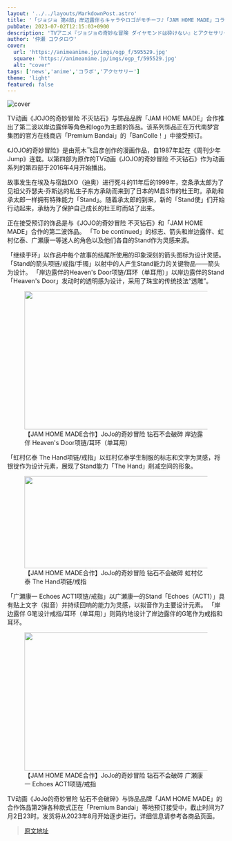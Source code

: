 ```yaml
---
layout: '../../layouts/MarkdownPost.astro'
title: '「ジョジョ 第4部」岸辺露伴らキャラやロゴがモチーフ♪「JAM HOME MADE」コラボアクセ第2弾登場'
pubDate: 2023-07-02T12:15:03+0900
description: 'TVアニメ『ジョジョの奇妙な冒険 ダイヤモンドは砕けない』とアクセサリーブランド「JAM HOME MADE」によるコラボレーションアクセサリー第2弾として、岸辺露伴などのキャラクターやロゴをモチーフとしたアクセサリーが登場した。'
author: '仲瀬 コウタロウ'
cover:
  url: 'https://animeanime.jp/imgs/ogp_f/595529.jpg'
  square: 'https://animeanime.jp/imgs/ogp_f/595529.jpg'
  alt: "cover"
tags: ['news','anime','コラボ','アクセサリー']
theme: 'light'
featured: false
---
```


![cover](https://animeanime.jp/imgs/ogp_f/595529.jpg)

TV动画《JOJO的奇妙冒险 不灭钻石》与饰品品牌「JAM HOME MADE」合作推出了第二波以岸边露伴等角色和logo为主题的饰品。该系列饰品正在万代南梦宫集团的官方在线商店「Premium Bandai」的「BanColle！」中接受预订。

《JOJO的奇妙冒险》是由荒木飞吕彦创作的漫画作品，自1987年起在《周刊少年Jump》连载。以第四部为原作的TV动画《JOJO的奇妙冒险 不灭钻石》作为动画系列的第四部于2016年4月开始播出。

故事发生在埃及与宿敌DIO（迪奥）进行死斗的11年后的1999年，空条承太郎为了见祖父乔瑟夫·乔斯达的私生子东方承助而来到了日本的M县S市的杜王町。承助和承太郎一样拥有特殊能力「Stand」。随着承太郎的到来，新的「Stand使」们开始行动起来，承助为了保护自己成长的杜王町而站了出来。

正在接受预订的饰品是与《JOJO的奇妙冒险 不灭钻石》和「JAM HOME MADE」合作的第二波饰品。
「To be continued」的标志、箭头和岸边露伴、虹村亿泰、广瀬康一等迷人的角色以及他们各自的Stand作为灵感来源。 </p><p>「继续手环」以作品中每个故事的结尾所使用的印象深刻的箭头图标为设计灵感。 「Stand的箭头项链/戒指/手镯」以射中的人产生Stand能力的关键物品——箭头为设计。 「岸边露伴的Heaven's Door项链/耳环（单耳用）」以岸边露伴的Stand「Heaven's Door」发动时的透明感为设计，采用了珠宝的传统技法“透雕”。 <br></p><figure class="ctms-editor-image"><img src="https://animeanime.jp/imgs/zoom/595531.jpg" class="inline-article-image" width="640" height="320"><figcaption>【JAM HOME MADE合作】JoJo的奇妙冒险 钻石不会破碎 岸边露伴 Heaven's Door项链/耳环（单耳用）</figcaption></figure><p>「虹村亿泰 The Hand项链/戒指」以虹村亿泰学生制服的标志和文字为灵感，将银锭作为设计元素，展现了Stand能力「The Hand」削减空间的形象。 <br></p><figure class="ctms-editor-image"><img src="https://animeanime.jp/imgs/zoom/595533.jpg" class="inline-article-image" width="640" height="213"><figcaption>【JAM HOME MADE合作】JoJo的奇妙冒险 钻石不会破碎 虹村亿泰 The Hand项链/戒指</figcaption></figure><p>「广瀬康一 Echoes ACT1项链/戒指」以广瀬康一的Stand「Echoes（ACT1）」具有贴上文字（拟音）并持续回响的能力为灵感，以拟音作为主要设计元素。 「岸边露伴 G笔设计戒指/耳环（单耳用）」则简约地设计了岸边露伴的G笔作为戒指和耳环。 <br></p><figure class="ctms-editor-image"><img src="https://animeanime.jp/imgs/zoom/595536.jpg" class="inline-article-image" width="640" height="320"><figcaption>【JAM HOME MADE合作】JoJo的奇妙冒险 钻石不会破碎 广瀬康一 Echoes ACT1项链/戒指</figcaption></figure><p>TV动画《JoJo的奇妙冒险 钻石不会破碎》与饰品品牌「JAM HOME MADE」的合作饰品第2弹各种款式正在「Premium Bandai」等地预订接受中，截止时间为7月2日23时。发货将从2023年8月开始逐步进行。详细信息请参考各商品页面。

>[原文地址](https://animeanime.jp/article/2023/07/02/78299.html)  